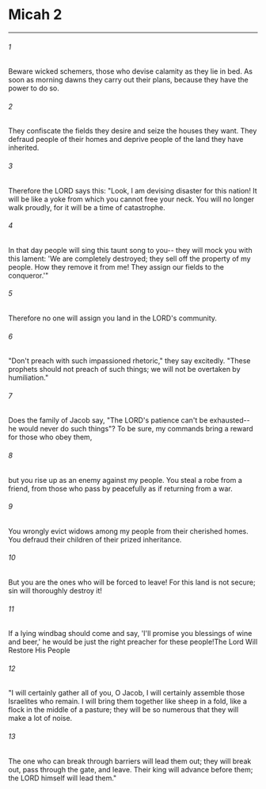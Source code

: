 # Micah 2
***



###### 1 
Beware wicked schemers, those who devise calamity as they lie in bed. As soon as morning dawns they carry out their plans, because they have the power to do so. 

###### 2 
They confiscate the fields they desire and seize the houses they want. They defraud people of their homes and deprive people of the land they have inherited. 

###### 3 
Therefore the LORD says this: "Look, I am devising disaster for this nation! It will be like a yoke from which you cannot free your neck. You will no longer walk proudly, for it will be a time of catastrophe. 

###### 4 
In that day people will sing this taunt song to you-- they will mock you with this lament: 'We are completely destroyed; they sell off the property of my people. How they remove it from me! They assign our fields to the conqueror.'" 

###### 5 
Therefore no one will assign you land in the LORD's community. 

###### 6 
"Don't preach with such impassioned rhetoric," they say excitedly. "These prophets should not preach of such things; we will not be overtaken by humiliation." 

###### 7 
Does the family of Jacob say, "The LORD's patience can't be exhausted-- he would never do such things"? To be sure, my commands bring a reward for those who obey them, 

###### 8 
but you rise up as an enemy against my people. You steal a robe from a friend, from those who pass by peacefully as if returning from a war. 

###### 9 
You wrongly evict widows among my people from their cherished homes. You defraud their children of their prized inheritance. 

###### 10 
But you are the ones who will be forced to leave! For this land is not secure; sin will thoroughly destroy it! 

###### 11 
If a lying windbag should come and say, 'I'll promise you blessings of wine and beer,' he would be just the right preacher for these people!The Lord Will Restore His People 

###### 12 
"I will certainly gather all of you, O Jacob, I will certainly assemble those Israelites who remain. I will bring them together like sheep in a fold, like a flock in the middle of a pasture; they will be so numerous that they will make a lot of noise. 

###### 13 
The one who can break through barriers will lead them out; they will break out, pass through the gate, and leave. Their king will advance before them; the LORD himself will lead them."
